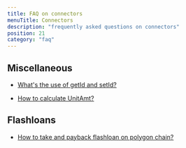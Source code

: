 ```yaml
---
title: FAQ on connectors
menuTitle: Connectors 
description: "frequently asked questions on connectors"
position: 21
category: "faq" 
---
```

## Miscellaneous
* [What's the use of getId and setId?](/faq/connectors/getid-and-setid)

* [How to calculate UnitAmt?](/faq/connectors/calculate-unitamt)

## Flashloans
* [How to take and payback flashloan on polygon chain?](/faq/connectors/script-for-flashloan-polygon)